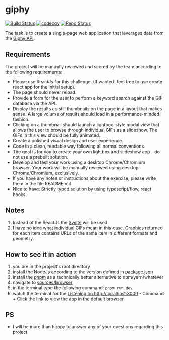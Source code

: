 # giphy

[![Build Status](https://travis-ci.com/Dmitry-N-Medvedev/giphy.svg?branch=main)](https://travis-ci.com/Dmitry-N-Medvedev/giphy)
[![codecov](https://codecov.io/gh/Dmitry-N-Medvedev/giphy/branch/main/graph/badge.svg?token=XAUREOB4X3)](https://codecov.io/gh/Dmitry-N-Medvedev/giphy)
[![Repo Status](https://apis.deepjyoti30.dev/repostatus/badge?repo=Dmitry-N-Medvedev/giphy&style=flat)](https://github.com/Dmitry-N-Medvedev/giphy)

The task is to create a single-page web application that leverages data from the [Giphy API](https://github.com/Giphy/GiphyAPI ).

## Requirements

The project will be manually reviewed and scored by the team according to the following requirements:

* Please use ReactJs for this challenge. (If wanted, feel free to use create react app for the initial setup).
* The page should never reload.
* Provide a form for the user to perform a keyword search against the GIF database via the API.
* Display the results as still thumbnails on the page in a layout that makes sense. A large volume of results should load in a performance-minded fashion.
* Clicking on a thumbnail should launch a lightbox-style modal view that allows the user to browse through individual GIFs as a slideshow. The GIFs in this view should be fully animated.
* Create a polished visual design and user experience.
* Code in a clean, readable way following all normal conventions.
* The goal is for you to create your own lightbox and slideshow app - do not use a prebuilt solution.
* Develop and test your work using a desktop Chrome/Chromium browser. Your work will be manually reviewed using desktop Chrome/Chromium, exclusively.
* If you have any notes or instructions about the exercise, please write them in the file README.md.
* Nice to have: Strictly typed solution by using typescript/flow, react hooks.

## Notes

1. Instead of the ReactJs the [Svelte](https://svelte.dev/) will be used.
2. I have no idea what individual GIFs mean in this case. Graphics returned for each item contains URLs of the same item in different formats and geometry.

## How to see it in action

1. you are in the project's root directory
2. install the NodeJs according to the version defined in [package.json](package.json)
3. install the [pnpm](https://pnpm.js.org/en/installation) as a technically better alternative to npm/yarn/whatever
4. navigate to [sources/browser](sources/browser)
5. in the terminal type the following command: `pnpm run dev`
6. watch the terminal for the [Listening on http://localhost:3000](http://localhost:3000) - Command + Click the link to view the app in the default browser

## PS

* I will be more than happy to answer any of your questions regarding this project
